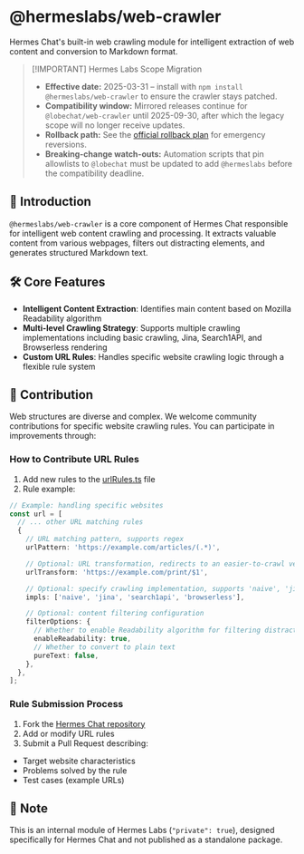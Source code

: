 # @hermeslabs/web-crawler

Hermes Chat's built-in web crawling module for intelligent extraction of web content and conversion to Markdown format.

> \[!IMPORTANT] Hermes Labs Scope Migration
>
> - **Effective date:** 2025-03-31 – install with `npm install @hermeslabs/web-crawler` to ensure the crawler stays patched.
> - **Compatibility window:** Mirrored releases continue for `@lobechat/web-crawler` until 2025-09-30, after which the legacy scope will no longer receive updates.
> - **Rollback path:** See the [official rollback plan](https://github.com/hermeslabs/hermes-chat/blob/main/docs/development/rebranding.md#rollback-strategy) for emergency reversions.
> - **Breaking-change watch-outs:** Automation scripts that pin allowlists to `@lobechat` must be updated to add `@hermeslabs` before the compatibility deadline.

## 📝 Introduction

`@hermeslabs/web-crawler` is a core component of Hermes Chat responsible for intelligent web content crawling and processing. It extracts valuable content from various webpages, filters out distracting elements, and generates structured Markdown text.

## 🛠️ Core Features

- **Intelligent Content Extraction**: Identifies main content based on Mozilla Readability algorithm
- **Multi-level Crawling Strategy**: Supports multiple crawling implementations including basic crawling, Jina, Search1API, and Browserless rendering
- **Custom URL Rules**: Handles specific website crawling logic through a flexible rule system

## 🤝 Contribution

Web structures are diverse and complex. We welcome community contributions for specific website crawling rules. You can participate in improvements through:

### How to Contribute URL Rules

1. Add new rules to the [urlRules.ts](https://github.com/hermeslabs/hermes-chat/blob/main/packages/web-crawler/src/urlRules.ts) file
2. Rule example:

```typescript
// Example: handling specific websites
const url = [
  // ... other URL matching rules
  {
    // URL matching pattern, supports regex
    urlPattern: 'https://example.com/articles/(.*)',

    // Optional: URL transformation, redirects to an easier-to-crawl version
    urlTransform: 'https://example.com/print/$1',

    // Optional: specify crawling implementation, supports 'naive', 'jina', 'search1api', and 'browserless'
    impls: ['naive', 'jina', 'search1api', 'browserless'],

    // Optional: content filtering configuration
    filterOptions: {
      // Whether to enable Readability algorithm for filtering distracting elements
      enableReadability: true,
      // Whether to convert to plain text
      pureText: false,
    },
  },
];
```

### Rule Submission Process

1. Fork the [Hermes Chat repository](https://github.com/hermeslabs/hermes-chat)
2. Add or modify URL rules
3. Submit a Pull Request describing:

- Target website characteristics
- Problems solved by the rule
- Test cases (example URLs)

## 📌 Note

This is an internal module of Hermes Labs (`"private": true`), designed specifically for Hermes Chat and not published as a standalone package.
